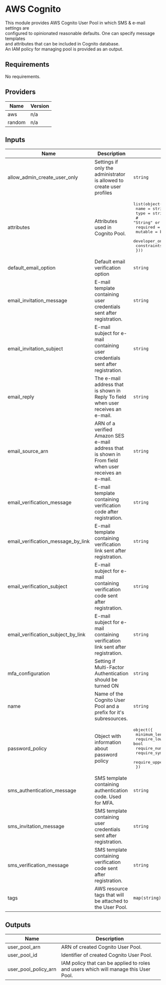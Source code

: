 # AWS Cognito  
This module provides AWS Cognito User Pool in which SMS & e-mail settings are  
configured to opinionated reasonable defaults. One can specify message templates  
and attributes that can be included in Cognito database.  
An IAM policy for managing pool is provided as an output.

## Requirements

No requirements.

## Providers

| Name | Version |
|------|---------|
| aws | n/a |
| random | n/a |

## Inputs

| Name | Description | Type | Default | Required |
|------|-------------|------|---------|:--------:|
| allow\_admin\_create\_user\_only | Settings if only the administrator is allowed to create user profiles | `string` | `"true"` | no |
| attributes | Attributes used in Cognito Pool. | <pre>list(object({<br>    name = string<br>    type = string<br>    # "String" or "Number"<br>    required                 = bool<br>    mutable                  = bool<br>    developer_only_attribute = bool<br>    constraints              = any<br>  }))</pre> | `[]` | no |
| default\_email\_option | Default email verification option | `string` | `"CONFIRM_WITH_CODE"` | no |
| email\_invitation\_message | E-mail template containing user credentials sent after registration. | `string` | `"Your username is {username} and temporary password is {####}."` | no |
| email\_invitation\_subject | E-mail subject for e-mail containing user credentials sent after registration. | `string` | `"Your temporary password"` | no |
| email\_reply | The e-mail address that is shown in Reply To field when user receives an e-mail. | `string` | n/a | yes |
| email\_source\_arn | ARN of a verified Amazon SES e-mail address that is shown in From field when user receives an e-mail. | `string` | n/a | yes |
| email\_verification\_message | E-mail template containing verification code after registration. | `string` | `"Your verification code is {####}."` | no |
| email\_verification\_message\_by\_link | E-mail template containing verification link sent after registration. | `string` | `"Please click the link below to verify your email address. {##Verify Email##}"` | no |
| email\_verification\_subject | E-mail subject for e-mail containing verification code sent after registration. | `string` | `"Your verification code"` | no |
| email\_verification\_subject\_by\_link | E-mail subject for e-mail containing verification link sent after registration. | `string` | `"Your verification link"` | no |
| mfa\_configuration | Setting if Multi-Factor Authentication should be turned ON | `string` | `"OPTIONAL"` | no |
| name | Name of the Cognito User Pool and a prefix for it's subresources. | `string` | n/a | yes |
| password\_policy | Object with information about password policy | <pre>object({<br>    minimum_length    = number<br>    require_lowercase = bool<br>    require_numbers   = bool<br>    require_symbols   = bool<br>    require_uppercase = bool<br>  })</pre> | <pre>{<br>  "minimum_length": 12,<br>  "require_lowercase": true,<br>  "require_numbers": true,<br>  "require_symbols": true,<br>  "require_uppercase": true<br>}</pre> | no |
| sms\_authentication\_message | SMS template containing authentication code. Used for MFA. | `string` | `"Your authentication code is {####}."` | no |
| sms\_invitation\_message | SMS template containing user credentials sent after registration. | `string` | `"Your username is {username} and temporary password is {####}."` | no |
| sms\_verification\_message | SMS template containing verification code sent after registration. | `string` | `"Your verification code is {####}."` | no |
| tags | AWS resource tags that will be attached to the User Pool. | `map(string)` | `{}` | no |

## Outputs

| Name | Description |
|------|-------------|
| user\_pool\_arn | ARN of created Cognito User Pool. |
| user\_pool\_id | Identifier of created Cognito User Pool. |
| user\_pool\_policy\_arn | IAM policy that can be applied to roles and users which will manage this User Pool. |

